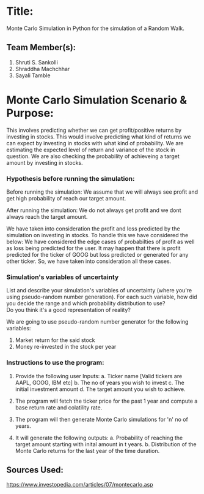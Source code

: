 # Title: 
Monte Carlo Simulation in Python for the simulation of a Random Walk.

## Team Member(s):
1. Shruti S. Sankolli
2. Shraddha Machchhar
3. Sayali Tamble

# Monte Carlo Simulation Scenario & Purpose:
This involves predicting whether we can get profit/positive returns by investing in stocks.
This would involve predicting what kind of returns we can expect by investing in stocks with what kind of probability. We are estimating the expected level of return  and variance of the stock in question. We are also checking the probability of achieveing a target amount by investing in stocks.

### Hypothesis before running the simulation:
Before running the simulation: We assume that we will always see profit and get high probability of reach our target amount.

After running the simulation: We do not always get profit and we dont always reach the target amount.

We have taken into consideration the profit and loss predicted by the simulation on investing in stocks.
To handle this we have considered the below:
We have considered the edge cases of probabilties of profit as well as loss being predicted for the user.
It may happen that there is profit predicted for the ticker of GOOG but loss predicted or generated for any other ticker.
So, we have taken into consideration all these cases.

### Simulation's variables of uncertainty
List and describe your simulation's variables of uncertainty (where you're using pseudo-random number generation). 
For each such variable, how did you decide the range and which probability distribution to use?  
Do you think it's a good representation of reality?

We are going to use pseudo-random number generator for the following variables:
1. Market return for the said stock
2. Money re-invested in the stock per year

### Instructions to use the program:
1. Provide the following user Inputs:
a. Ticker name [Valid tickers are AAPL, GOOG, IBM etc]
b. The no of years you wish to invest
c. The initial investment amount
d. The target amount you wish to achieve.

2. The program will fetch the ticker price for the past 1 year and compute a base return rate and colatility rate.

3. The program will then generate Monte Carlo simulations for 'n' no of years.

4. It will generate the following outputs:
a. Probability of reaching the target amount starting with inital amount in t years.
b. Distribution of the Monte Carlo returns for the last year of the time duration.

## Sources Used:
https://www.investopedia.com/articles/07/montecarlo.asp
